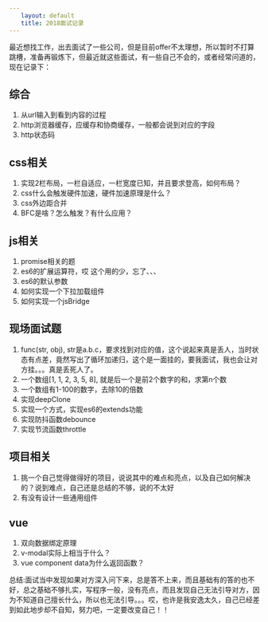 ```yaml
---
　　layout: default
　　title: 2018面试记录
---
```


最近想找工作，出去面试了一些公司，但是目前offer不太理想，所以暂时不打算跳槽，准备再锻炼下，但最近就这些面试，有一些自己不会的，或者经常问道的，现在记录下：

## 综合
1. 从url输入到看到内容的过程
2. http浏览器缓存，应缓存和协商缓存，一般都会说到对应的字段
3. http状态码

## css相关
1. 实现2栏布局，一栏自适应，一栏宽度已知，并且要求登高，如何布局？
2. css什么会触发硬件加速，硬件加速原理是什么？
3. css外边距合并
4. BFC是啥？怎么触发？有什么应用？

## js相关
1. promise相关的题
2. es6的扩展运算符，哎 这个用的少，忘了、、、
3. es6的默认参数
4. 如何实现一个下拉加载组件
5. 如何实现一个jsBridge

## 现场面试题
1. func(str, obj), str是a.b.c，要求找到对应的值，这个说起来真是丢人，当时状态有点差，竟然写出了循环加递归，这个是一面挂的，要我面试，我也会让对方挂。。。真是丢死人了。
2. 一个数组[1, 1, 2, 3, 5, 8], 就是后一个是前2个数字的和，求第n个数
3. 一个数组有1-100的数字，去除10的倍数
4. 实现deepClone
5. 实现一个方式，实现es6的extends功能
6. 实现防抖函数debounce
7. 实现节流函数throttle

## 项目相关
1. 挑一个自己觉得做得好的项目，说说其中的难点和亮点，以及自己如何解决的？说到难点，自己还是总结的不够，说的不太好
2. 有没有设计一些通用组件

## vue
1. 双向数据绑定原理
2. v-modal实际上相当于什么？
3. vue component data为什么返回函数？

总结:面试当中发现如果对方深入问下来，总是答不上来，而且基础有的答的也不好，总之基础不够扎实，写程序一般，没有亮点，而且发现自己无法引导对方，因为不知道自己擅长什么，所以也无法引导。。。哎，也许是我安逸太久，自己已经差到如此地步却不自知，努力吧，一定要改变自己！！